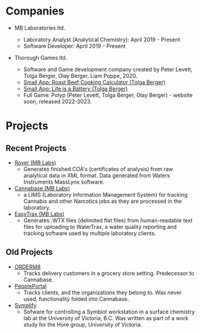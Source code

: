# Companies

* MB Laboratories ltd.
  * Laboratory Analyst (Analytical Chemistry): April 2019 - Present
  * Software Developer: April 2019 - Present
  
* Thorough Games ltd.
  * Software and Game development company created by Peter Levett, Tolga Berger, Olay Berger, Liam Poppe, 2020.
  * [Small App: Roast Beef Cooking Calculator (Tolga Berger)](https://play.google.com/store/apps/details?id=com.ThoroughGames.RoastBeefCookingCalculator&hl=en_CA&gl=US)
  * [Small App: Life is a Battery (Tolga Berger)](https://play.google.com/store/apps/details?id=com.ThoroughGamesLtd.LifeAsABattery)
  * Full Game: Polyp (Peter Levett, Tolga Berger, Olay Berger) - website soon, released 2022-2023.
  
# Projects

## Recent Projects

* [Rover (MB Labs)](/Rover/)
  * Generates finished COA's (certificates of analysis) from raw analytical data in XML format. Data generated from Waters Instruments MassLynx software.
* [Cannabase (MB Labs)](/Cannabase/)
  * a LIMS (Laboratory Information Management System) for tracking Cannabis and other Narcotics jobs as they are processed in the laboratory.
* [EasyTrax (MB Labs)](/EasyTrax/)
  * Generates .WTX files (delimited flat files) from human-readable text files for uploading to WaterTrax, a water quality reporting and tracking software used
    by multiple laboratory clients.

## Old Projects

* [ORDERM8](/ORDERM8/)
  * Tracks delivery customers in a grocery store setting. Predecessor to Cannabase. 
* [PeoplePortal](/PeoplePortal/)
  * Tracks clients, and the organizations they belong to. Was never used, functionality folded into Cannabase.
* [Symplify](/Symplify/)
  * Sofware for controlling a Symbiot workstation in a surface chemistry lab at the University of Victoria, B.C. Was written as part of a work study for the Hore group,     University of Victoria.
